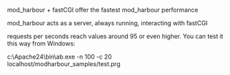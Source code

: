 mod_harbour + fastCGI offer the fastest mod_harbour performance

mod_harbour acts as a server, always running, interacting with fastCGI

requests per seconds reach values around 95 or even higher. You can test it this way from Windows:

c:\Apache24\bin\ab.exe -n 100 -c 20 localhost/modharbour_samples/test.prg
